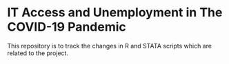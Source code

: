 # IT Access and Unemployment in The COVID-19 Pandemic 

This repository is to track the changes in R and STATA scripts which are related to the project. 
